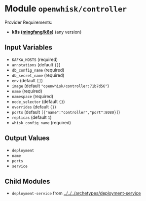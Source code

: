 
# Module `openwhisk/controller`

Provider Requirements:
* **k8s ([mingfang/k8s](https://registry.terraform.io/providers/mingfang/k8s/latest))** (any version)

## Input Variables
* `KAFKA_HOSTS` (required)
* `annotations` (default `{}`)
* `db_config_name` (required)
* `db_secret_name` (required)
* `env` (default `[]`)
* `image` (default `"openwhisk/controller:71b7d56"`)
* `name` (required)
* `namespace` (required)
* `node_selector` (default `{}`)
* `overrides` (default `{}`)
* `ports` (default `[{"name":"controller","port":8080}]`)
* `replicas` (default `1`)
* `whisk_config_name` (required)

## Output Values
* `deployment`
* `name`
* `ports`
* `service`

## Child Modules
* `deployment-service` from [../../../archetypes/deployment-service](../../../archetypes/deployment-service)


